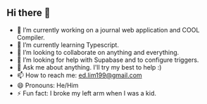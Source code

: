 ## Hi there 👋

<!--
**edward-20/edward-20** is a ✨ _special_ ✨ repository because its `README.md` (this file) appears on your GitHub profile.

Here are some ideas to get you started:
-->
- 🔭 I’m currently working on a journal web application and COOL Compiler.
- 🌱 I’m currently learning Typescript.
- 👯 I’m looking to collaborate on anything and everything.
- 🤔 I’m looking for help with Supabase and to configure triggers.
- 💬 Ask me about anything. I'll try my best to help :)
- 📫 How to reach me: ed.lim199@gmail.com
- 😄 Pronouns: He/Him
- ⚡ Fun fact: I broke my left arm when I was a kid.

